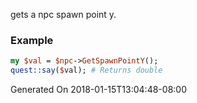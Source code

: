 gets a npc spawn point y.
### Example

```perl
my $val = $npc->GetSpawnPointY();
quest::say($val); # Returns double
```


Generated On 2018-01-15T13:04:48-08:00